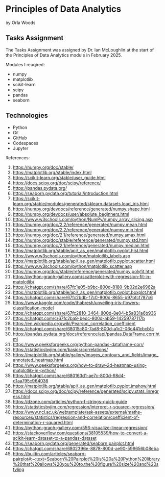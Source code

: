 # Principles of Data Analytics

by Orla Woods

## Tasks Assignment

The Tasks Assignment was assigned by Dr. Ian McLoughlin at the start of the Principles of Data Analytics module in February 2025. 



Modules I reuqired:

- numpy 
- matplotlib 
- scikit-learn 
- scipy 
- pandas 
- seaborn


## Technologies

- Python
- Git
- GitHub
- Codespaces
- Jupyter



References:

1. https://numpy.org/doc/stable/ 
2. https://matplotlib.org/stable/index.html
3. https://scikit-learn.org/stable/user_guide.html
4. https://docs.scipy.org/doc/scipy/reference/
5. https://pandas.pydata.org/
6. https://seaborn.pydata.org/tutorial/introduction.html
7. https://scikit-learn.org/stable/modules/generated/sklearn.datasets.load_iris.html
8. https://numpy.org/devdocs/reference/generated/numpy.shape.html
9. https://numpy.org/devdocs/user/absolute_beginners.html
10. https://www.w3schools.com/python/NumPy/numpy_array_slicing.asp
11. https://numpy.org/doc/2.2/reference/generated/numpy.mean.html
12. https://numpy.org/doc/2.2/reference/generated/numpy.min.html
13. https://numpy.org/doc/2.1/reference/generated/numpy.amax.html
14. https://numpy.org/doc/stable/reference/generated/numpy.std.html
15. https://numpy.org/doc/2.1/reference/generated/numpy.median.html
16. https://matplotlib.org/stable/api/_as_gen/matplotlib.pyplot.hist.html    
17. https://www.w3schools.com/python/matplotlib_labels.asp
18. https://matplotlib.org/stable/api/_as_gen/matplotlib.pyplot.scatter.html
19. https://www.w3schools.com/python/matplotlib_scatter.asp
20. https://numpy.org/doc/stable/reference/generated/numpy.polyfit.html
21. https://python-graph-gallery.com/scatterplot-with-regression-fit-in-matplotlib/
22. https://chatgpt.com/share/67fc1e05-b9bc-800d-8180-9b02d2e6962a
23. https://matplotlib.org/stable/api/_as_gen/matplotlib.pyplot.boxplot.html 
24. https://chatgpt.com/share/67fc2bdb-17c0-800d-8655-b97bfcf787c6
25. https://www.kaggle.com/code/thabresh/unveiling-iris-flowers-classification-model
26. https://chatgpt.com/share/67fc2810-3464-800d-8e04-b5a831a6b936
27. https://chatgpt.com/c/67fc2ba9-bedc-800d-ab59-14259787117b
28. https://en.wikipedia.org/wiki/Pearson_correlation_coefficient
29. https://chatgpt.com/share/68015c80-7ad8-800d-a1c2-06c441cbcb1c
30. https://pandas.pydata.org/docs/reference/api/pandas.DataFrame.corr.html
31. https://www.geeksforgeeks.org/python-pandas-dataframe-corr/
32. https://statisticsbyjim.com/basics/correlations/
33. https://matplotlib.org/stable/gallery/images_contours_and_fields/image_annotated_heatmap.html
34. https://www.geeksforgeeks.org/how-to-draw-2d-heatmap-using-matplotlib-in-python/
35. https://chatgpt.com/share/680163d1-ae7c-800d-98d4-d1aa795c964036
36. https://matplotlib.org/stable/api/_as_gen/matplotlib.pyplot.imshow.html
37. https://docs.scipy.org/doc/scipy/reference/generated/scipy.stats.linregress.html
38. https://dzone.com/articles/python-f-strings-quick-guide
39. https://statisticsbyjim.com/regression/interpret-r-squared-regression/  
40. https://www.ncl.ac.uk/webtemplate/ask-assets/external/maths-resources/statistics/regression-and-correlation/coefficient-of-determination-r-squared.html
41. https://python-graph-gallery.com/556-visualize-linear-regression/
42. https://stackoverflow.com/questions/38105539/how-to-convert-a-scikit-learn-dataset-to-a-pandas-dataset
43. https://seaborn.pydata.org/generated/seaborn.pairplot.html
44. https://chatgpt.com/share/6802396e-8878-800d-ae90-599656b08eba
45. https://builtin.com/articles/seaborn-pairplot#:~:text=Seaborn%20Pairplot%20is%20a%20Python%20library%20that%20allows%20you%20to,the%20figure%20size%20and%20styling
